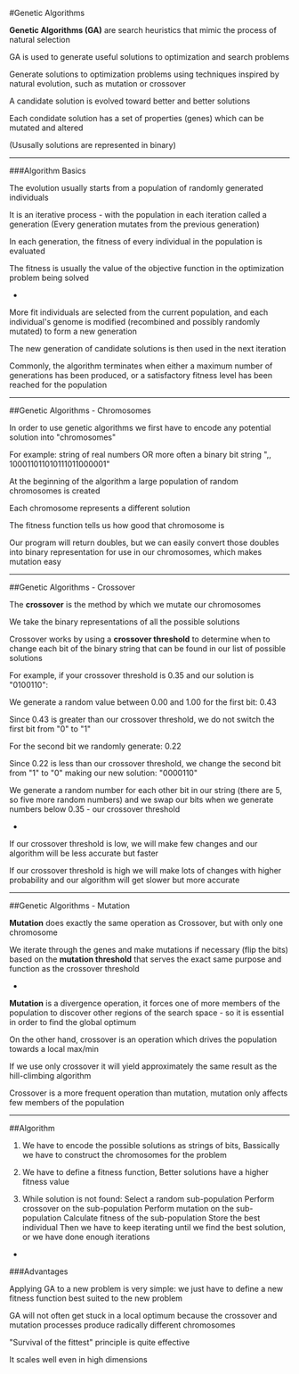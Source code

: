 #Genetic Algorithms

**Genetic Algorithms (GA)** are search heuristics that mimic the process of natural selection

GA is used to generate useful solutions to optimization and search problems

Generate solutions to optimization problems using techniques inspired by natural evolution, such as mutation or crossover

A candidate solution is evolved toward better and better solutions

Each condidate solution has a set of properties (genes) which can be mutated and altered

(Ususally solutions are represented in binary)

***

###Algorithm Basics

The evolution usually starts from a population of randomly generated individuals

It is an iterative process - with the population in each iteration called a generation (Every generation mutates from the previous generation)

In each generation, the fitness of every individual in the population is evaluated

The fitness is usually the value of the objective function in the optimization problem being solved

-

More fit individuals are selected from the current population, and each individual's genome is modified (recombined and possibly randomly mutated) to form a new generation

The new generation of candidate solutions is then used in the next iteration

Commonly, the algorithm terminates when either a maximum number of generations has been produced, or a satisfactory fitness level has been reached for the population

***

##Genetic Algorithms - Chromosomes

In order to use genetic algorithms we first have to encode any potential solution into "chromosomes"

For example: string of real numbers OR more often a binary bit string ",, 100011011010111011000001"

At the beginning of the algorithm a large population of random chromosomes is created

Each chromosome represents a different solution

The fitness function tells us how good that chromosome is

Our program will return doubles, but we can easily convert those doubles into binary representation for use in our chromosomes, which makes mutation easy

***

##Genetic Algorithms - Crossover

The **crossover** is the method by which we mutate our chromosomes

We take the binary representations of all the possible solutions

Crossover works by using a **crossover threshold** to determine when to change each bit of the binary string that can be found in our list of possible solutions

For example, if your crossover threshold is 0.35 and our solution is "0100110":

We generate a random value between 0.00 and 1.00 for the first bit: 0.43

Since 0.43 is greater than our crossover threshold, we do not switch the first bit from "0" to "1"

For the second bit we randomly generate: 0.22

Since 0.22 is less than our crossover threshold, we change the second bit from "1" to "0" making our new solution: "0000110"

We generate a random number for each other bit in our string (there are 5, so five more random numbers) and we swap our bits when we generate numbers below 0.35 - our crossover threshold

-

If our crossover threshold is low, we will make few changes and our algorithm will be less accurate but faster

If our crossover threshold is high we will make lots of changes with higher probability and our algorithm will get slower but more accurate

***

##Genetic Algorithms - Mutation

**Mutation** does exactly the same operation as Crossover, but with only one chromosome

We iterate through the genes and make mutations if necessary (flip the bits) based on the **mutation threshold** that serves the exact same purpose and function as the crossover threshold

-

**Mutation** is a divergence operation, it forces one of more members of the population to discover other regions of the search space - so it is essential in order to find the global optimum

On the other hand, crossover is an operation which drives the population towards a local max/min

If we use only crossover it will yield approximately the same result as the hill-climbing algorithm

Crossover is a more frequent operation than mutation, mutation only affects few members of the population

***

##Algorithm

1. We have to encode the possible solutions as strings of bits, Bassically we have to construct the chromosomes for the problem

2. We have to define a fitness function, Better solutions have a higher fitness value

3. While solution is not found:
    Select a random sub-population
    Perform crossover on the sub-population
    Perform mutation on the sub-population
    Calculate fitness of the sub-population
    Store the best individual
    Then we have to keep iterating until we find the best solution, or we have done enough iterations

-

###Advantages

Applying GA to a new problem is very simple: we just have to define a new fitness function best suited to the new problem

GA will not often get stuck in a local optimum because the crossover and mutation processes produce radically different chromosomes

"Survival of the fittest" principle is quite effective

It scales well even in high dimensions

